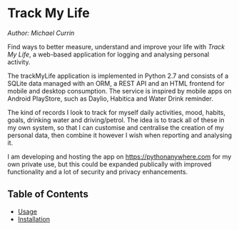 # Track My Life

_Author: Michael Currin_

Find ways to better measure, understand and improve your life with _Track My Life_, a web-based application for logging and analysing personal activity. 

The trackMyLife application is implemented in Python 2.7 and consists of a SQLite data managed with an ORM, a REST API and an HTML frontend for mobile and desktop consumption. The service is inspired by mobile apps on Android PlayStore, such as Daylio, Habitica and Water Drink reminder.

The kind of records I look to track for myself daily activities, mood, habits, goals, drinking water and driving/petrol. The idea is to track all of these in my own system, so that I can customise and centralise the creation of my personal data, then combine it however I wish when reporting and analysing it.

I am developing and hosting the app on https://pythonanywhere.com for my own private use, but this could be expanded publically with improved functionality and a lot of security and privacy enhancements.

## Table of Contents

- [Usage](/docs/usage.md)
- [Installation](/docs/installation.md)

